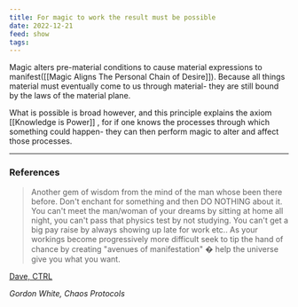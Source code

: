 ```yaml
---
title: For magic to work the result must be possible
date: 2022-12-21
feed: show
tags:
---
```


Magic alters pre-material conditions to cause material expressions to manifest([[Magic Aligns The Personal Chain of Desire]]). Because all things material must eventually come to us through material- they are still bound by the laws of the material plane. 

What is possible is broad however, and this principle explains the axiom [[Knowledge is Power]] , for if one knows the processes through which something could happen- they can then perform magic to alter and affect those processes. 

___
### References

>Another gem of wisdom from the mind of the man whose been there before.
Don't enchant for something and then DO NOTHING about it. You can't meet the
man/woman of your dreams by sitting at home all night, you can't pass that
physics test by not studying. You can't get a big pay raise by always
showing up late for work etc.. As your workings become progressively more
difficult seek to tip the hand of chance by creating "avenues of
manifestation" � help the universe give you what you want.

[Dave, CTRL](https://www.mail-archive.com/ctrl@listserv.aol.com/msg24906.html)

*Gordon White, Chaos Protocols*
